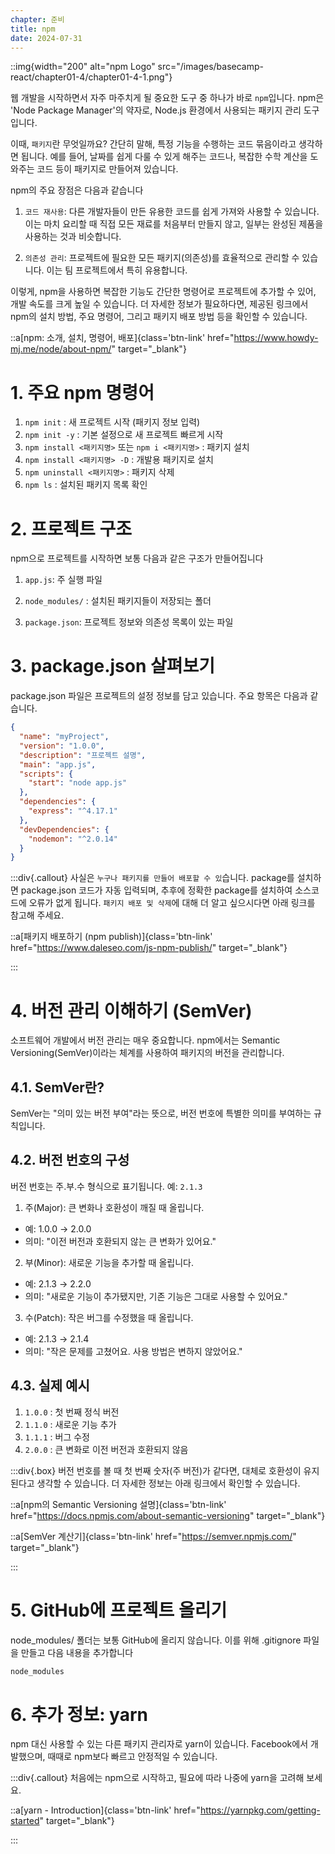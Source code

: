 ```yaml
---
chapter: 준비
title: npm
date: 2024-07-31
---
```


::img{width="200" alt="npm Logo" src="/images/basecamp-react/chapter01-4/chapter01-4-1.png"}

웹 개발을 시작하면서 자주 마주치게 될 중요한 도구 중 하나가 바로 `npm`입니다. npm은 'Node Package Manager'의 약자로, Node.js 환경에서 사용되는 패키지 관리 도구입니다.

이때, `패키지`란 무엇일까요? 간단히 말해, 특정 기능을 수행하는 코드 묶음이라고 생각하면 됩니다. 예를 들어, 날짜를 쉽게 다룰 수 있게 해주는 코드나, 복잡한 수학 계산을 도와주는 코드 등이 패키지로 만들어져 있습니다.

npm의 주요 장점은 다음과 같습니다

1. `코드 재사용`: 다른 개발자들이 만든 유용한 코드를 쉽게 가져와 사용할 수 있습니다. 이는 마치 요리할 때 직접 모든 재료를 처음부터 만들지 않고, 일부는 완성된 제품을 사용하는 것과 비슷합니다.

2. `의존성 관리`: 프로젝트에 필요한 모든 패키지(의존성)를 효율적으로 관리할 수 있습니다. 이는 팀 프로젝트에서 특히 유용합니다.

이렇게, npm을 사용하면 복잡한 기능도 간단한 명령어로 프로젝트에 추가할 수 있어, 개발 속도를 크게 높일 수 있습니다. 더 자세한 정보가 필요하다면, 제공된 링크에서 npm의 설치 방법, 주요 명령어, 그리고 패키지 배포 방법 등을 확인할 수 있습니다.

::a[npm: 소개, 설치, 명령어, 배포]{class='btn-link' href="https://www.howdy-mj.me/node/about-npm/" target="\_blank"}

# 1. 주요 npm 명령어

1. `npm init` : 새 프로젝트 시작 (패키지 정보 입력)
2. `npm init -y` : 기본 설정으로 새 프로젝트 빠르게 시작
3. `npm install <패키지명>` 또는 `npm i <패키지명>` : 패키지 설치
4. `npm install <패키지명> -D` : 개발용 패키지로 설치
5. `npm uninstall <패키지명>` : 패키지 삭제
6. `npm ls` : 설치된 패키지 목록 확인

# 2. 프로젝트 구조

npm으로 프로젝트를 시작하면 보통 다음과 같은 구조가 만들어집니다

1. `app.js`: 주 실행 파일

2. `node_modules/` : 설치된 패키지들이 저장되는 폴더

3. `package.json`: 프로젝트 정보와 의존성 목록이 있는 파일

# 3. package.json 살펴보기

package.json 파일은 프로젝트의 설정 정보를 담고 있습니다. 주요 항목은 다음과 같습니다.

```json
{
  "name": "myProject",
  "version": "1.0.0",
  "description": "프로젝트 설명",
  "main": "app.js",
  "scripts": {
    "start": "node app.js"
  },
  "dependencies": {
    "express": "^4.17.1"
  },
  "devDependencies": {
    "nodemon": "^2.0.14"
  }
}
```

:::div{.callout}
사실은 `누구나 패키지를 만들어 배포할 수 있`습니다. package를 설치하면 package.json 코드가 자동 입력되며, 추후에 정확한 package를 설치하여 소스코드에 오류가 없게 됩니다. `패키지 배포 및 삭제`에 대해 더 알고 싶으시다면 아래 링크를 참고해 주세요.

::a[패키지 배포하기 (npm publish)]{class='btn-link' href="https://www.daleseo.com/js-npm-publish/" target="\_blank"}

:::

# 4. 버전 관리 이해하기 (SemVer)

소프트웨어 개발에서 버전 관리는 매우 중요합니다. npm에서는 Semantic Versioning(SemVer)이라는 체계를 사용하여 패키지의 버전을 관리합니다.

## 4.1. SemVer란?

SemVer는 "의미 있는 버전 부여"라는 뜻으로, 버전 번호에 특별한 의미를 부여하는 규칙입니다.

## 4.2. 버전 번호의 구성

버전 번호는 주.부.수 형식으로 표기됩니다. 예: `2.1.3`

1. 주(Major): 큰 변화나 호환성이 깨질 때 올립니다.

- 예: 1.0.0 → 2.0.0
- 의미: "이전 버전과 호환되지 않는 큰 변화가 있어요."

2. 부(Minor): 새로운 기능을 추가할 때 올립니다.

- 예: 2.1.3 → 2.2.0
- 의미: "새로운 기능이 추가됐지만, 기존 기능은 그대로 사용할 수 있어요."

3. 수(Patch): 작은 버그를 수정했을 때 올립니다.

- 예: 2.1.3 → 2.1.4
- 의미: "작은 문제를 고쳤어요. 사용 방법은 변하지 않았어요."

## 4.3. 실제 예시

1. `1.0.0` : 첫 번째 정식 버전
2. `1.1.0` : 새로운 기능 추가
3. `1.1.1` : 버그 수정
4. `2.0.0` : 큰 변화로 이전 버전과 호환되지 않음

:::div{.box}
버전 번호를 볼 때 첫 번째 숫자(주 버전)가 같다면, 대체로 호환성이 유지된다고 생각할 수 있습니다. 더 자세한 정보는 아래 링크에서 확인할 수 있습니다.

::a[npm의 Semantic Versioning 설명]{class='btn-link' href="https://docs.npmjs.com/about-semantic-versioning" target="\_blank"}

::a[SemVer 계산기]{class='btn-link' href="https://semver.npmjs.com/" target="\_blank"}

:::

# 5. GitHub에 프로젝트 올리기

node_modules/ 폴더는 보통 GitHub에 올리지 않습니다. 이를 위해 .gitignore 파일을 만들고 다음 내용을 추가합니다

```bash
node_modules
```

# 6. 추가 정보: yarn

npm 대신 사용할 수 있는 다른 패키지 관리자로 yarn이 있습니다. Facebook에서 개발했으며, 때때로 npm보다 빠르고 안정적일 수 있습니다.

:::div{.callout}
처음에는 npm으로 시작하고, 필요에 따라 나중에 yarn을 고려해 보세요.

::a[yarn - Introduction]{class='btn-link' href="https://yarnpkg.com/getting-started" target="\_blank"}

:::
